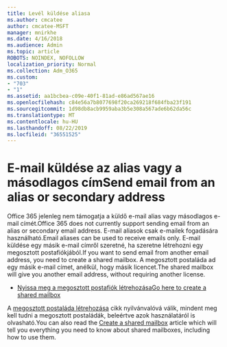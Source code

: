 ```yaml
---
title: Levél küldése aliasa
ms.author: cmcatee
author: cmcatee-MSFT
manager: mnirkhe
ms.date: 4/16/2018
ms.audience: Admin
ms.topic: article
ROBOTS: NOINDEX, NOFOLLOW
localization_priority: Normal
ms.collection: Adm_O365
ms.custom:
- "703"
- "1"
ms.assetid: aa1bcbea-c09e-40f1-81ad-e86ad567ae16
ms.openlocfilehash: c84e56a7b8077698f20ca269218f684fba23f191
ms.sourcegitcommit: 1d98db8acb9959aba3b5e308a567ade6b62da56c
ms.translationtype: MT
ms.contentlocale: hu-HU
ms.lasthandoff: 08/22/2019
ms.locfileid: "36551525"
---
```

# <a name="send-email-from-an-alias-or-secondary-address"></a><span data-ttu-id="2c7be-102">E-mail küldése az alias vagy a másodlagos cím</span><span class="sxs-lookup"><span data-stu-id="2c7be-102">Send email from an alias or secondary address</span></span>

<span data-ttu-id="2c7be-103">Office 365 jelenleg nem támogatja a küldő e-mail alias vagy másodlagos e-mail címét.</span><span class="sxs-lookup"><span data-stu-id="2c7be-103">Office 365 does not currently support sending email from an alias or secondary email address.</span></span> <span data-ttu-id="2c7be-104">E-mail aliasok csak e-mailek fogadására használható.</span><span class="sxs-lookup"><span data-stu-id="2c7be-104">Email aliases can be used to receive emails only.</span></span> <span data-ttu-id="2c7be-105">E-mail küldése egy másik e-mail címről szeretné, ha szeretne létrehozni egy megosztott postafiókjából.</span><span class="sxs-lookup"><span data-stu-id="2c7be-105">If you want to send email from another email address, you need to create a shared mailbox.</span></span> <span data-ttu-id="2c7be-106">A megosztott postaláda ad egy másik e-mail címet, anélkül, hogy másik licencet.</span><span class="sxs-lookup"><span data-stu-id="2c7be-106">The shared mailbox will give you another email address, without requiring another license.</span></span>
  
- [<span data-ttu-id="2c7be-107">Nyissa meg a megosztott postafiók létrehozása</span><span class="sxs-lookup"><span data-stu-id="2c7be-107">Go here to create a shared mailbox</span></span>](https://portal.office.com/AdminPortal/Home#/AssistedGuide/addemailoptions)

<span data-ttu-id="2c7be-108">A [megosztott postaláda létrehozása](https://docs.microsoft.com/office365/admin/email/create-a-shared-mailbox) cikk nyilvánvalóvá válik, mindent meg kell tudni a megosztott postaládák, beleértve azok használatáról is olvasható.</span><span class="sxs-lookup"><span data-stu-id="2c7be-108">You can also read the [Create a shared mailbox](https://docs.microsoft.com/office365/admin/email/create-a-shared-mailbox) article which will tell you everything you need to know about shared mailboxes, including how to use them.</span></span>